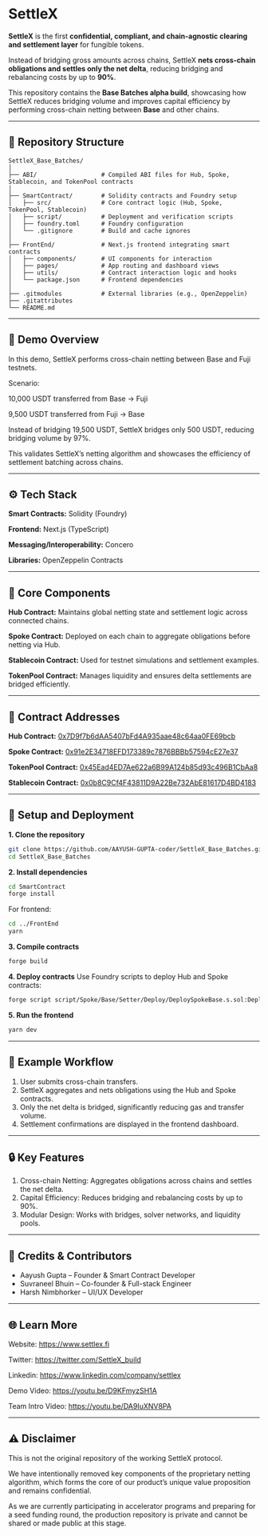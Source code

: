 # **SettleX**

**SettleX** is the first **confidential, compliant, and chain-agnostic clearing and settlement layer** for fungible tokens.  

Instead of bridging gross amounts across chains, SettleX **nets cross-chain obligations and settles only the net delta**, reducing bridging and rebalancing costs by up to **90%**.  

This repository contains the **Base Batches alpha build**, showcasing how SettleX reduces bridging volume and improves capital efficiency by performing cross-chain netting between **Base** 
and other chains.

---

## 🧩 **Repository Structure**

```
SettleX_Base_Batches/
│
├── ABI/                  # Compiled ABI files for Hub, Spoke, Stablecoin, and TokenPool contracts
│
├── SmartContract/        # Solidity contracts and Foundry setup
│   ├── src/              # Core contract logic (Hub, Spoke, TokenPool, Stablecoin)
│   ├── script/           # Deployment and verification scripts
│   ├── foundry.toml      # Foundry configuration
│   └── .gitignore        # Build and cache ignores
│
├── FrontEnd/             # Next.js frontend integrating smart contracts
│   ├── components/       # UI components for interaction
│   ├── pages/            # App routing and dashboard views
│   ├── utils/            # Contract interaction logic and hooks
│   └── package.json      # Frontend dependencies
│
├── .gitmodules           # External libraries (e.g., OpenZeppelin)
├── .gitattributes
└── README.md
```
---


## 🚀 Demo Overview

In this demo, SettleX performs cross-chain netting between Base and Fuji testnets.

Scenario:

10,000 USDT transferred from Base → Fuji

9,500 USDT transferred from Fuji → Base

Instead of bridging 19,500 USDT, SettleX bridges only 500 USDT, reducing bridging volume by 97%.

This validates SettleX’s netting algorithm and showcases the efficiency of settlement batching across chains.

---
## ⚙️ Tech Stack

**Smart Contracts:** Solidity (Foundry)

**Frontend:** Next.js (TypeScript)

**Messaging/Interoperability:** Concero

**Libraries:** OpenZeppelin Contracts

---

## 🧠 Core Components

**Hub Contract:** Maintains global netting state and settlement logic across connected chains.

**Spoke Contract:** Deployed on each chain to aggregate obligations before netting via Hub.

**Stablecoin Contract:** Used for testnet simulations and settlement examples.

**TokenPool Contract:** Manages liquidity and ensures delta settlements are bridged efficiently.

---

## 📖 Contract Addresses

**Hub Contract:** [0x7D9f7b6dAA5407bFd4A935aae48c64aa0FE69bcb](https://sepolia.arbiscan.io/address/0x7D9f7b6dAA5407bFd4A935aae48c64aa0FE69bcb)

**Spoke Contract:** [0x91e2E34718EFD173389c7876BBBb57594cE27e37](https://sepolia.basescan.org/address/0x91e2E34718EFD173389c7876BBBb57594cE27e37)

**TokenPool Contract:** [0x45Ead4ED7Ae622a6B99A124b85d93c496B1CbAa8](https://sepolia.basescan.org/address/0x45Ead4ED7Ae622a6B99A124b85d93c496B1CbAa8)

**Stablecoin Contract:** [0x0b8C9Cf4F43811D9A22Be732AbE81617D4BD4183](https://sepolia.basescan.org/address/0x0b8C9Cf4F43811D9A22Be732AbE81617D4BD4183)

---

## 🧪 Setup and Deployment
**1. Clone the repository**
```bash
git clone https://github.com/AAYUSH-GUPTA-coder/SettleX_Base_Batches.git
cd SettleX_Base_Batches
```

**2. Install dependencies**
```bash
cd SmartContract
forge install
```
For frontend:
```bash
cd ../FrontEnd
yarn
```

**3. Compile contracts**
```bash
forge build
```

**4. Deploy contracts**
Use Foundry scripts to deploy Hub and Spoke contracts:

```bash
forge script script/Spoke/Base/Setter/Deploy/DeploySpokeBase.s.sol:DeploySpokeBase --account defaultKey --sender $WALLET_ADDRESS --rpc-url $BASE_SEPOLIA_RPC_URL --broadcast -vvv
```

**5. Run the frontend**
```bash
yarn dev
```

---

## 🧾 Example Workflow

1. User submits cross-chain transfers.
2. SettleX aggregates and nets obligations using the Hub and Spoke contracts.
3. Only the net delta is bridged, significantly reducing gas and transfer volume.
4. Settlement confirmations are displayed in the frontend dashboard.

---

## 🔒 Key Features

1. Cross-chain Netting: Aggregates obligations across chains and settles the net delta.
2. Capital Efficiency: Reduces bridging and rebalancing costs by up to 90%.
3. Modular Design: Works with bridges, solver networks, and liquidity pools.

---

## 🤝 Credits & Contributors
- Aayush Gupta – Founder & Smart Contract Developer
- Suvraneel Bhuin – Co-founder & Full-stack Engineer
- Harsh Nimbhorker – UI/UX Developer

---

## 🌐 Learn More

Website: https://www.settlex.fi

Twitter: https://twitter.com/SettleX_build

Linkedin: https://www.linkedin.com/company/settlex

Demo Video: https://youtu.be/D9KFmyzSH1A

Team Intro Video: https://youtu.be/DA9IuXNV8PA

---

## ⚠️ Disclaimer

This is not the original repository of the working SettleX protocol.

We have intentionally removed key components of the proprietary netting algorithm, which forms the core of our product’s unique value proposition and remains confidential.

As we are currently participating in accelerator programs and preparing for a seed funding round, the production repository is private and cannot be shared or made public at this stage.

